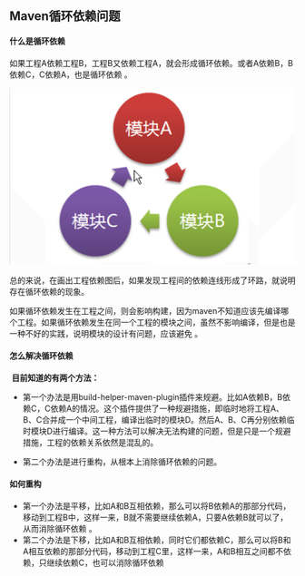## Maven循环依赖问题

#### 什么是循环依赖

​	如果工程A依赖工程B，工程B又依赖工程A，就会形成循环依赖。或者A依赖B，B依赖C，C依赖A，也是循环依赖 。

![](../images/13.png)

​	总的来说，在画出工程依赖图后，如果发现工程间的依赖连线形成了环路，就说明存在循环依赖的现象。

​	如果循环依赖发生在工程之间，则会影响构建，因为maven不知道应该先编译哪个工程。如果循环依赖发生在同一个工程的模块之间，虽然不影响编译，但是也是一种不好的实践，说明模块的设计有问题，应该避免 。


#### 怎么解决循环依赖

​	**目前知道的有两个方法：**

- 第一个办法是用build-helper-maven-plugin插件来规避。比如A依赖B，B依赖C，C依赖A的情况。这个插件提供了一种规避措施，即临时地将工程A、B、C合并成一个中间工程，编译出临时的模块D。然后A、B、C再分别依赖临时模块D进行编译。这一种方法可以解决无法构建的问题，但是只是一个规避措施，工程的依赖关系依然是混乱的。

- 第二个办法是进行重构，从根本上消除循环依赖的问题。

#### 如何重构

- 第一个办法是平移，比如A和B互相依赖，那么可以将B依赖A的那部分代码，移动到工程B中，这样一来，B就不需要继续依赖A，只要A依赖B就可以了，从而消除循环依赖 。
- 第二个办法是下移，比如A和B互相依赖，同时它们都依赖C，那么可以将B和A相互依赖的那部分代码，移动到工程C里，这样一来，A和B相互之间都不依赖，只继续依赖C，也可以消除循环依赖 